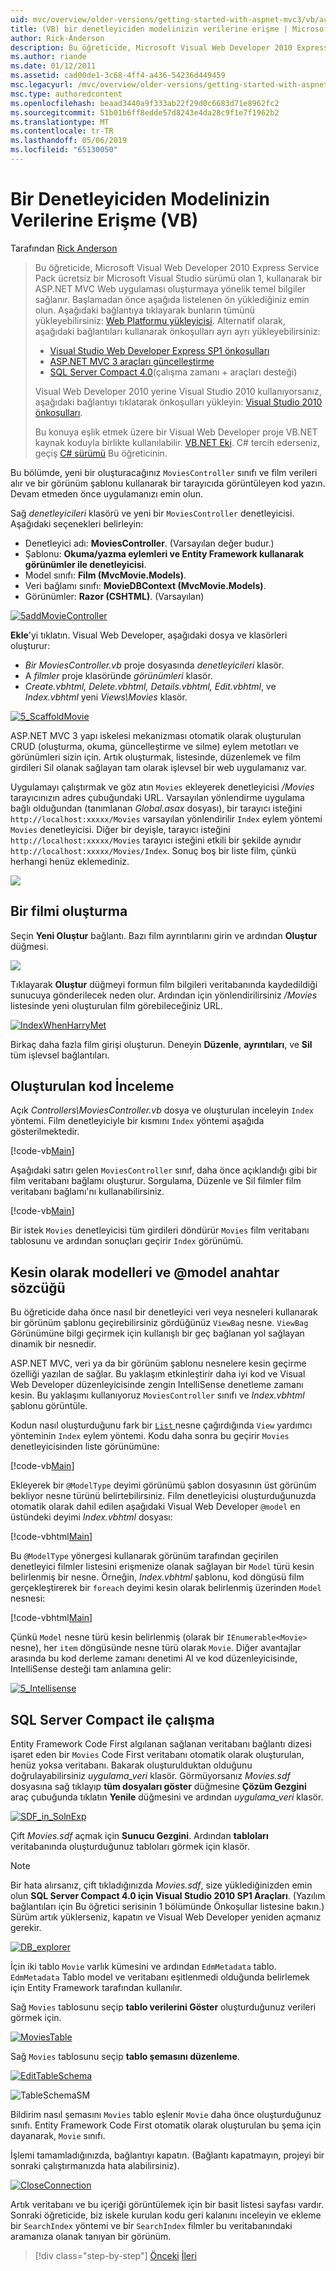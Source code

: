 ```yaml
---
uid: mvc/overview/older-versions/getting-started-with-aspnet-mvc3/vb/accessing-your-models-data-from-a-controller
title: (VB) bir denetleyiciden modelinizin verilerine erişme | Microsoft Docs
author: Rick-Anderson
description: Bu öğreticide, Microsoft Visual Web Developer 2010 Express Service Pack, 1, kullanarak bir ASP.NET MVC Web uygulaması oluşturmaya yönelik temel bilgiler sağlanır...
ms.author: riande
ms.date: 01/12/2011
ms.assetid: cad00de1-3c68-4ff4-a436-54236d449459
msc.legacyurl: /mvc/overview/older-versions/getting-started-with-aspnet-mvc3/vb/accessing-your-models-data-from-a-controller
msc.type: authoredcontent
ms.openlocfilehash: beaad3440a9f333ab22f29d0c6683d71e8962fc2
ms.sourcegitcommit: 51b01b6ff8edde57d8243e4da28c9f1e7f1962b2
ms.translationtype: MT
ms.contentlocale: tr-TR
ms.lasthandoff: 05/06/2019
ms.locfileid: "65130050"
---
```

# <a name="accessing-your-models-data-from-a-controller-vb"></a>Bir Denetleyiciden Modelinizin Verilerine Erişme (VB)

Tarafından [Rick Anderson]((https://twitter.com/RickAndMSFT))

> Bu öğreticide, Microsoft Visual Web Developer 2010 Express Service Pack ücretsiz bir Microsoft Visual Studio sürümü olan 1, kullanarak bir ASP.NET MVC Web uygulaması oluşturmaya yönelik temel bilgiler sağlanır. Başlamadan önce aşağıda listelenen ön yüklediğiniz emin olun. Aşağıdaki bağlantıya tıklayarak bunların tümünü yükleyebilirsiniz: [Web Platformu yükleyicisi](https://www.microsoft.com/web/gallery/install.aspx?appid=VWD2010SP1Pack). Alternatif olarak, aşağıdaki bağlantıları kullanarak önkoşulları ayrı ayrı yükleyebilirsiniz:
> 
> - [Visual Studio Web Developer Express SP1 önkoşulları](https://www.microsoft.com/web/gallery/install.aspx?appid=VWD2010SP1Pack)
> - [ASP.NET MVC 3 araçları güncelleştirme](https://www.microsoft.com/web/gallery/install.aspx?appsxml=&amp;appid=MVC3)
> - [SQL Server Compact 4.0](https://www.microsoft.com/web/gallery/install.aspx?appid=SQLCE;SQLCEVSTools_4_0)(çalışma zamanı + araçları desteği)
> 
> Visual Web Developer 2010 yerine Visual Studio 2010 kullanıyorsanız, aşağıdaki bağlantıyı tıklatarak önkoşulları yükleyin: [Visual Studio 2010 önkoşulları](https://www.microsoft.com/web/gallery/install.aspx?appsxml=&amp;appid=VS2010SP1Pack).
> 
> Bu konuya eşlik etmek üzere bir Visual Web Developer proje VB.NET kaynak koduyla birlikte kullanılabilir. [VB.NET Eki](https://code.msdn.microsoft.com/Introduction-to-MVC-3-10d1b098). C# tercih ederseniz, geçiş [C# sürümü](../cs/accessing-your-models-data-from-a-controller.md) Bu öğreticinin.

Bu bölümde, yeni bir oluşturacağınız `MoviesController` sınıfı ve film verileri alır ve bir görünüm şablonu kullanarak bir tarayıcıda görüntüleyen kod yazın. Devam etmeden önce uygulamanızı emin olun.

Sağ *denetleyicileri* klasörü ve yeni bir `MoviesController` denetleyicisi. Aşağıdaki seçenekleri belirleyin:

- Denetleyici adı: **MoviesController**. (Varsayılan değer budur.)
- Şablonu: **Okuma/yazma eylemleri ve Entity Framework kullanarak görünümler ile denetleyicisi**.
- Model sınıfı: **Film (MvcMovie.Models)**.
- Veri bağlamı sınıfı: **MovieDBContext (MvcMovie.Models)**.
- Görünümler: **Razor (CSHTML)**. (Varsayılan)

[![5addMovieController](accessing-your-models-data-from-a-controller/_static/image2.png)](accessing-your-models-data-from-a-controller/_static/image1.png)

**Ekle**'yi tıklatın. Visual Web Developer, aşağıdaki dosya ve klasörleri oluşturur:

- *Bir MoviesController.vb* proje dosyasında *denetleyicileri* klasör.
- A *filmler* proje klasöründe *görünümleri* klasör.
- *Create.vbhtml, Delete.vbhtml, Details.vbhtml, Edit.vbhtml*, ve *Index.vbhtml* yeni *Views\Movies* klasör.

[![5_ScaffoldMovie](accessing-your-models-data-from-a-controller/_static/image4.png)](accessing-your-models-data-from-a-controller/_static/image3.png)

ASP.NET MVC 3 yapı iskelesi mekanizması otomatik olarak oluşturulan CRUD (oluşturma, okuma, güncelleştirme ve silme) eylem metotları ve görünümleri sizin için. Artık oluşturmak, listesinde, düzenlemek ve film girdileri Sil olanak sağlayan tam olarak işlevsel bir web uygulamanız var.

Uygulamayı çalıştırmak ve göz atın `Movies` ekleyerek denetleyicisi */Movies* tarayıcınızın adres çubuğundaki URL. Varsayılan yönlendirme uygulama bağlı olduğundan (tanımlanan *Global.asax* dosyası), bir tarayıcı isteğini `http://localhost:xxxxx/Movies` varsayılan yönlendirilir `Index` eylem yöntemi `Movies` denetleyicisi. Diğer bir deyişle, tarayıcı isteğini `http://localhost:xxxxx/Movies` tarayıcı isteğini etkili bir şekilde aynıdır `http://localhost:xxxxx/Movies/Index`. Sonuç boş bir liste film, çünkü herhangi henüz eklemediniz.

![](accessing-your-models-data-from-a-controller/_static/image5.png)

## <a name="creating-a-movie"></a>Bir filmi oluşturma

Seçin **Yeni Oluştur** bağlantı. Bazı film ayrıntılarını girin ve ardından **Oluştur** düğmesi.

![](accessing-your-models-data-from-a-controller/_static/image6.png)

Tıklayarak **Oluştur** düğmeyi formun film bilgileri veritabanında kaydedildiği sunucuya gönderilecek neden olur. Ardından için yönlendirilirsiniz */Movies* listesinde yeni oluşturulan film görebileceğiniz URL.

[![IndexWhenHarryMet](accessing-your-models-data-from-a-controller/_static/image8.png)](accessing-your-models-data-from-a-controller/_static/image7.png)

Birkaç daha fazla film girişi oluşturun. Deneyin **Düzenle**, **ayrıntıları**, ve **Sil** tüm işlevsel bağlantıları.

## <a name="examining-the-generated-code"></a>Oluşturulan kod İnceleme

Açık *Controllers\MoviesController.vb* dosya ve oluşturulan inceleyin `Index` yöntemi. Film denetleyiciyle bir kısmını `Index` yöntemi aşağıda gösterilmektedir.

[!code-vb[Main](accessing-your-models-data-from-a-controller/samples/sample1.vb)]

Aşağıdaki satırı gelen `MoviesController` sınıf, daha önce açıklandığı gibi bir film veritabanı bağlamı oluşturur. Sorgulama, Düzenle ve Sil filmler film veritabanı bağlamı'nı kullanabilirsiniz.

[!code-vb[Main](accessing-your-models-data-from-a-controller/samples/sample2.vb)]

Bir istek `Movies` denetleyicisi tüm girdileri döndürür `Movies` film veritabanı tablosunu ve ardından sonuçları geçirir `Index` görünümü.

## <a name="strongly-typed-models-and-the-model-keyword"></a>Kesin olarak modelleri ve @model anahtar sözcüğü

Bu öğreticide daha önce nasıl bir denetleyici veri veya nesneleri kullanarak bir görünüm şablonu geçirebilirsiniz gördüğünüz `ViewBag` nesne. `ViewBag` Görünümüne bilgi geçirmek için kullanışlı bir geç bağlanan yol sağlayan dinamik bir nesnedir.

ASP.NET MVC, veri ya da bir görünüm şablonu nesnelere kesin geçirme özelliği yazılan de sağlar. Bu yaklaşım etkinleştirir daha iyi kod ve Visual Web Developer düzenleyicisinde zengin IntelliSense denetleme zamanı kesin. Bu yaklaşımı kullanıyoruz `MoviesController` sınıfı ve *Index.vbhtml* şablonu görüntüle.

Kodun nasıl oluşturduğunu fark bir [ `List` ](https://msdn.microsoft.com/library/6sh2ey19.aspx) nesne çağırdığında `View` yardımcı yönteminin `Index` eylem yöntemi. Kodu daha sonra bu geçirir `Movies` denetleyicisinden liste görünümüne:

[!code-vb[Main](accessing-your-models-data-from-a-controller/samples/sample3.vb)]

Ekleyerek bir `@ModelType` deyimi görünümü şablon dosyasının üst görünüm bekliyor nesne türünü belirtebilirsiniz. Film denetleyicisi oluşturduğunuzda otomatik olarak dahil edilen aşağıdaki Visual Web Developer `@model` en üstündeki deyimi *Index.vbhtml* dosyası:

[!code-vbhtml[Main](accessing-your-models-data-from-a-controller/samples/sample4.vbhtml)]

Bu `@ModelType` yönergesi kullanarak görünüm tarafından geçirilen denetleyici filmler listesini erişmenize olanak sağlayan bir `Model` türü kesin belirlenmiş bir nesne. Örneğin, *Index.vbhtml* şablonu, kod döngüsü film gerçekleştirerek bir `foreach` deyimi kesin olarak belirlenmiş üzerinden `Model` nesnesi:

[!code-vbhtml[Main](accessing-your-models-data-from-a-controller/samples/sample5.vbhtml)]

Çünkü `Model` nesne türü kesin belirlenmiş (olarak bir `IEnumerable<Movie>` nesne), her `item` döngüsünde nesne türü olarak `Movie`. Diğer avantajlar arasında bu kod derleme zamanı denetimi Al ve kod düzenleyicisinde, IntelliSense desteği tam anlamına gelir:

[![5_Intellisense](accessing-your-models-data-from-a-controller/_static/image10.png)](accessing-your-models-data-from-a-controller/_static/image9.png)

## <a name="working-with-sql-server-compact"></a>SQL Server Compact ile çalışma

Entity Framework Code First algılanan sağlanan veritabanı bağlantı dizesi işaret eden bir `Movies` Code First veritabanı otomatik olarak oluşturulan, henüz yoksa veritabanı. Bakarak oluşturulduktan olduğunu doğrulayabilirsiniz *uygulama\_veri* klasör. Görmüyorsanız *Movies.sdf* dosyasına sağ tıklayıp **tüm dosyaları göster** düğmesine **Çözüm Gezgini** araç çubuğunda tıklatın **Yenile** düğmesini ve ardından *uygulama\_veri* klasör.

[![SDF_in_SolnExp](accessing-your-models-data-from-a-controller/_static/image12.png)](accessing-your-models-data-from-a-controller/_static/image11.png)

Çift *Movies.sdf* açmak için **Sunucu Gezgini**. Ardından **tabloları** veritabanında oluşturduğunuz tabloları görmek için klasör.

> [!NOTE]
> Bir hata alırsanız, çift tıkladığınızda *Movies.sdf*, size yüklediğinizden emin olun **SQL Server Compact 4.0 için Visual Studio 2010 SP1 Araçları**. (Yazılım bağlantıları için Bu öğretici serisinin 1 bölümünde Önkoşullar listesine bakın.) Sürüm artık yüklerseniz, kapatın ve Visual Web Developer yeniden açmanız gerekir.

[![DB_explorer](accessing-your-models-data-from-a-controller/_static/image14.png)](accessing-your-models-data-from-a-controller/_static/image13.png)

İçin iki tablo `Movie` varlık kümesini ve ardından `EdmMetadata` tablo. `EdmMetadata` Tablo model ve veritabanı eşitlenmedi olduğunda belirlemek için Entity Framework tarafından kullanılır.

Sağ `Movies` tablosunu seçip **tablo verilerini Göster** oluşturduğunuz verileri görmek için.

[![MoviesTable](accessing-your-models-data-from-a-controller/_static/image16.png)](accessing-your-models-data-from-a-controller/_static/image15.png)

Sağ `Movies` tablosunu seçip **tablo şemasını düzenleme**.

[![EditTableSchema](accessing-your-models-data-from-a-controller/_static/image18.png)](accessing-your-models-data-from-a-controller/_static/image17.png)

![TableSchemaSM](accessing-your-models-data-from-a-controller/_static/image19.png)

Bildirim nasıl şemasını `Movies` tablo eşlenir `Movie` daha önce oluşturduğunuz sınıfı. Entity Framework Code First otomatik olarak oluşturulan bu şema için dayanarak, `Movie` sınıfı.

İşlemi tamamladığınızda, bağlantıyı kapatın. (Bağlantı kapatmayın, projeyi bir sonraki çalıştırmanızda hata alabilirsiniz).

[![CloseConnection](accessing-your-models-data-from-a-controller/_static/image21.png)](accessing-your-models-data-from-a-controller/_static/image20.png)

Artık veritabanı ve bu içeriği görüntülemek için bir basit listesi sayfası vardır. Sonraki öğreticide, biz iskele kurulan kodu geri kalanını inceleyin ve ekleme bir `SearchIndex` yöntemi ve bir `SearchIndex` filmler bu veritabanındaki aramanıza olanak tanıyan bir görünüm.

> [!div class="step-by-step"]
> [Önceki](adding-a-model.md)
> [İleri](examining-the-edit-methods-and-edit-view.md)
